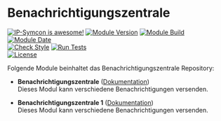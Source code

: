# Benachrichtigungszentrale  

[![IP-Symcon is awesome!](https://img.shields.io/badge/IP--Symcon-5.2-blue.svg)](https://www.symcon.de)
[![Module Version](https://img.shields.io/badge/Module_Version-4.00-blue.svg)]()
[![Module Build](https://img.shields.io/badge/Module_Build-7-blue.svg)]()
[![Module Date](https://img.shields.io/badge/Module_Date-20201104-blue.svg)]()  
[![Check Style](https://github.com/ubittner/Benachrichtigungszentrale/workflows/Check%20Style/badge.svg)](https://github.com/ubittner/Benachrichtigungszentrale/actions)
[![Run Tests](https://github.com/ubittner/Benachrichtigungszentrale/workflows/Run%20Tests/badge.svg)](https://github.com/ubittner/Benachrichtigungszentrale/actions)  
[![License](https://img.shields.io/badge/License-CC%20BY--NC--SA%204.0-green.svg)](https://creativecommons.org/licenses/by-nc-sa/4.0/)

Folgende Module beinhaltet das Benachrichtigungszentrale Repository:

- __Benachrichtigungszentrale__ ([Dokumentation](Benachrichtigungszentrale))  
    Dieses Modul kann verschiedene Benachrichtigungen versenden.

- __Benachrichtigungszentrale 1__ ([Dokumentation](Benachrichtigungszentrale%201))  
    Dieses Modul kann verschiedene Benachrichtigungen versenden.